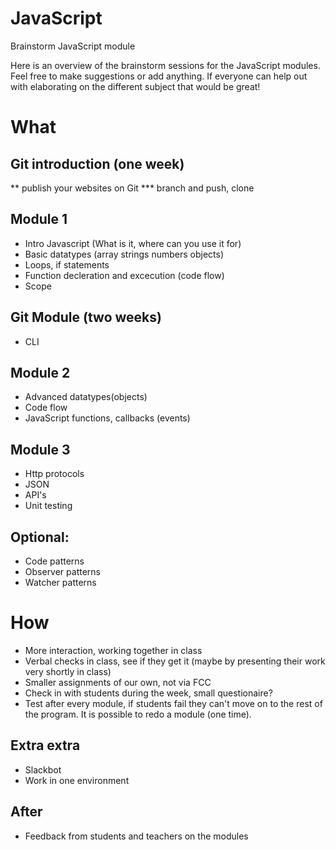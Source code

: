 # JavaScript
Brainstorm JavaScript module

Here is an overview of the brainstorm sessions for the JavaScript modules.
Feel free to make suggestions or add anything.
If everyone can help out with elaborating on the different subject that would be great!


# What

## Git introduction (one week)
 ** publish your websites on Git
  *** branch and push, clone

## Module 1
 * Intro Javascript (What is it, where can you use it for)
 * Basic datatypes (array strings numbers objects)
 * Loops, if statements
 * Function decleration and excecution (code flow)
 * Scope

## Git Module (two weeks)
* CLI

## Module 2
 * Advanced datatypes(objects)
 * Code flow
 * JavaScript functions, callbacks (events)

## Module 3
 * Http protocols
 * JSON
 * API's
 * Unit testing

## Optional: 
 * Code patterns
 * Observer patterns
 * Watcher patterns


# How

 * More interaction, working together in class
 * Verbal checks in class, see if they get it (maybe by presenting their work very shortly in class)
 * Smaller assignments of our own, not via FCC
 * Check in with students during the week, small questionaire?
 * Test after every module, if students fail they can't move on to the rest of the program. It is possible to redo a module (one time).


## Extra extra
 * Slackbot 
 * Work in one environment 


## After
 * Feedback from students and teachers on the modules



